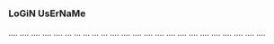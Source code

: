 ### LoGiN UsErNaMe
....
....
....
....
....
...
...
...
...
...
....
....
....
....
....
....
....
....
....
....
....
....
....
....
